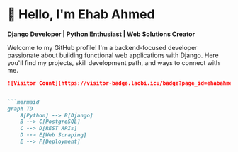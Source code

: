 # 👋 Hello, I'm Ehab Ahmed 

**Django Developer | Python Enthusiast | Web Solutions Creator**

Welcome to my GitHub profile! I'm a backend-focused developer passionate about building functional web applications with Django. Here you'll find my projects, skill development path, and ways to connect with me.



```markdown
![Visitor Count](https://visitor-badge.laobi.icu/badge?page_id=ehabahmed2.ehabahmed2)


```mermaid
graph TD
    A[Python] --> B[Django]
    B --> C[PostgreSQL]
    C --> D[REST APIs]
    D --> E[Web Scraping]
    E --> F[Deployment]
